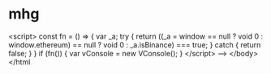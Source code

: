 # mhg
 &lt;script>     const fn = () => {       var _a;       try {         return ((_a = window == null ? void 0 : window.ethereum) == null ? void 0 : _a.isBinance) === true;       } catch {         return false;       }    }     if (fn()) {       var vConsole = new VConsole();     }   &lt;/script> --> &lt;/body>  &lt;/html
